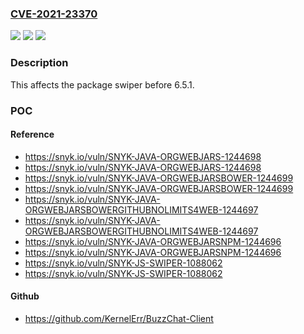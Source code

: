 ### [CVE-2021-23370](https://cve.mitre.org/cgi-bin/cvename.cgi?name=CVE-2021-23370)
![](https://img.shields.io/static/v1?label=Product&message=swiper&color=blue)
![](https://img.shields.io/static/v1?label=Version&message=%3C%206.5.1%20&color=brighgreen)
![](https://img.shields.io/static/v1?label=Vulnerability&message=Prototype%20Pollution&color=brighgreen)

### Description

This affects the package swiper before 6.5.1.

### POC

#### Reference
- https://snyk.io/vuln/SNYK-JAVA-ORGWEBJARS-1244698
- https://snyk.io/vuln/SNYK-JAVA-ORGWEBJARS-1244698
- https://snyk.io/vuln/SNYK-JAVA-ORGWEBJARSBOWER-1244699
- https://snyk.io/vuln/SNYK-JAVA-ORGWEBJARSBOWER-1244699
- https://snyk.io/vuln/SNYK-JAVA-ORGWEBJARSBOWERGITHUBNOLIMITS4WEB-1244697
- https://snyk.io/vuln/SNYK-JAVA-ORGWEBJARSBOWERGITHUBNOLIMITS4WEB-1244697
- https://snyk.io/vuln/SNYK-JAVA-ORGWEBJARSNPM-1244696
- https://snyk.io/vuln/SNYK-JAVA-ORGWEBJARSNPM-1244696
- https://snyk.io/vuln/SNYK-JS-SWIPER-1088062
- https://snyk.io/vuln/SNYK-JS-SWIPER-1088062

#### Github
- https://github.com/KernelErr/BuzzChat-Client

